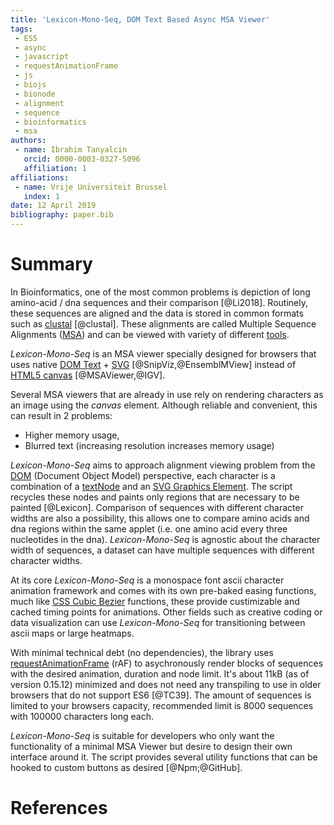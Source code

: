 ```yaml
---
title: 'Lexicon-Mono-Seq, DOM Text Based Async MSA Viewer'
tags:
 - ES5
 - async
 - javascript
 - requestAnimationFrame
 - js
 - biojs
 - bionode
 - alignment
 - sequence
 - bioinformatics
 - msa
authors:
 - name: Ibrahim Tanyalcin
   orcid: 0000-0003-0327-5096
   affiliation: 1
affiliations:
 - name: Vrije Universiteit Brussel
   index: 1
date: 12 April 2019
bibliography: paper.bib
---
```


# Summary

In Bioinformatics, one of the most common problems is depiction of long amino-acid / dna sequences and their comparison [@Li2018]. Routinely, these sequences are aligned and the data is stored in common formats such as [clustal](http://www.clustal.org/download/clustalw_help.txt) [@clustal]. These alignments are called Multiple Sequence Alignments ([MSA](https://en.wikipedia.org/wiki/Multiple_sequence_alignment)) and can be viewed with variety of different [tools](https://en.wikipedia.org/wiki/List_of_alignment_visualization_software).

*Lexicon-Mono-Seq* is an MSA viewer specially designed for browsers that uses native [DOM Text](https://www.w3.org/TR/dom/#dom-node-textcontent) + [SVG](https://www.w3.org/TR/SVG11/) [@SnipViz,@EnsemblMView] instead of [HTML5 canvas](https://www.w3.org/TR/2011/WD-html5-20110525/the-canvas-element.html) [@MSAViewer,@IGV].

Several MSA viewers that are already in use rely on rendering characters as an image using the *canvas* element. Although reliable and convenient, this can result in 2 problems: 
  - Higher memory usage,
  - Blurred text (increasing resolution increases memory usage) 

*Lexicon-Mono-Seq* aims to approach alignment viewing problem from the [DOM](https://www.w3.org/DOM/) (Document Object Model) perspective, each character is a combination of a [textNode](https://www.w3.org/TR/DOM-Level-2-Core/core.html#ID-1312295772) and an [SVG Graphics Element](https://developer.mozilla.org/en-US/docs/Web/SVG/Element#Graphics_elements). The script recycles these nodes and paints only regions that are necessary to be painted [@Lexicon]. Comparison of sequences with different character widths are also a possibility, this allows one to compare amino acids and dna regions within the same applet (i.e. one amino acid every three nucleotides in the dna). *Lexicon-Mono-Seq* is agnostic about the character width of sequences, a dataset can have multiple sequences with different character widths.

At its core *Lexicon-Mono-Seq* is a monospace font ascii character animation framework and comes with its own pre-baked easing functions, much like [CSS Cubic Bezier](https://developer.mozilla.org/en-US/docs/Web/CSS/timing-function) functions, these provide custimizable and cached timing points for animations. Other fields such as creative coding or data visualization can use *Lexicon-Mono-Seq* for transitioning between ascii maps or large heatmaps.

With minimal technical debt (no dependencies), the library uses [requestAnimationFrame](https://developer.mozilla.org/en-US/docs/Web/API/window/requestAnimationFrame) (rAF) to asychronously render blocks of sequences with the desired animation, duration and node limit.
It's about 11kB (as of version 0.15.12) minimized and does not need any transpiling to use in older browsers that do not support ES6 [@TC39].
The amount of sequences is limited to your browsers capacity, recommended limit is 8000 sequences with 100000 characters long each.

*Lexicon-Mono-Seq* is suitable for developers who only want the functionality of a minimal MSA Viewer but desire to design their own interface around it. The script provides several utility functions that can be hooked to custom buttons as desired [@Npm;@GitHub].

# References

